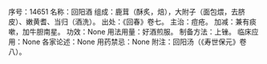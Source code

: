 序号：14651
名称：回阳酒
组成：鹿茸（酥炙，焙），大附子（面包煨，去脐皮）、嫩黄耆、当归（酒洗）。
出处：《回春》卷七。
主治：痘疮。
加减：兼有痰嗽，加牛胆南星。
功效：None
用法用量：好酒煎服。
制备方法：上锉。
临床应用：None
各家论述：None
用药禁忌：None
附注：回阳汤（《寿世保元》卷八）。
